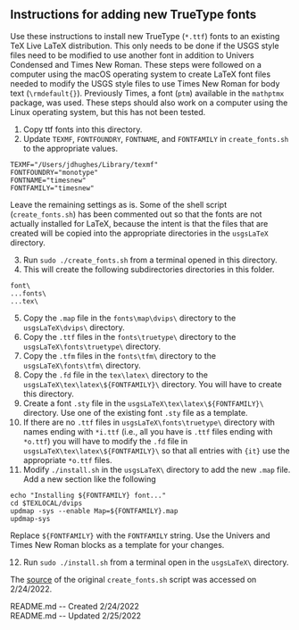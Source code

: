 ## Instructions for adding new TrueType fonts

Use these instructions to install new TrueType (`*.ttf`) fonts to an existing TeX Live LaTeX distribution. This only needs to be done if the USGS style files need to be modified to use another font in addition to Univers Condensed and Times New Roman. These steps were followed on a computer using the macOS operating system to create LaTeX font files needed to modify the USGS style files to use Times New Roman for body text (`\rmdefault{}`). Previously Times, a font (`ptm`) available in the `mathptmx` package, was used. These steps should also work on a computer using the Linux operating system, but this has not been tested. 

1. Copy ttf fonts into this directory.
2. Update `TEXMF`, `FONTFOUNDRY`, `FONTNAME`, and `FONTFAMILY` in `create_fonts.sh` to the appropriate values.

  ```
  TEXMF="/Users/jdhughes/Library/texmf"
  FONTFOUNDRY="monotype"
  FONTNAME="timesnew"
  FONTFAMILY="timesnew"
  ```

  Leave the remaining settings as is. Some of the shell script (`create_fonts.sh`) has been commented out so that the fonts are not actually installed for LaTeX, because the intent is that the files that are created will be copied into the appropriate directories in the `usgsLaTeX` directory.

3. Run `sudo ./create_fonts.sh` from a terminal opened in this directory.
4. This will create the following subdirectories directories in this folder.
  ```
  font\
  ...fonts\
  ...tex\
  ```
5. Copy the `.map` file in the `fonts\map\dvips\` directory to the `usgsLaTeX\dvips\` directory.
6. Copy the `.ttf` files in the `fonts\truetype\` directory to the `usgsLaTeX\fonts\truetype\` directory.
7. Copy the `.tfm` files in the `fonts\tfm\` directory to the `usgsLaTeX\fonts\tfm\` directory.
8. Copy the `.fd` file in the `tex\latex\` directory to the `usgsLaTeX\tex\latex\${FONTFAMILY}\` directory. You will have to create this directory.
9. Create a font `.sty` file in the `usgsLaTeX\tex\latex\${FONTFAMILY}\` directory. Use one of the existing font `.sty` file as a template.
10. If there are no `.ttf` files in `usgsLaTeX\fonts\truetype\` directory with names ending with `*i.ttf` (i.e., all you have is `.ttf` files ending with `*o.ttf`) you will have to modify the `.fd` file in `usgsLaTeX\tex\latex\${FONTFAMILY}\` so that all entries with `{it}` use the appropriate `*o.ttf` files.
11. Modify `./install.sh` in the `usgsLaTeX\` directory to add the new `.map` file. Add a new section like the following

  ```
  echo "Installing ${FONTFAMILY} font..."
  cd $TEXLOCAL/dvips
  updmap -sys --enable Map=${FONTFAMILY}.map
  updmap-sys
  ```

  Replace `${FONTFAMILY}` with the `FONTFAMILY` string. Use the Univers and Times New Roman blocks as a template for your changes.

12. Run `sudo ./install.sh` from a terminal open in the `usgsLaTeX\` directory.

The [source](https://devnotcorp.wordpress.com/2011/06/10/use-truetype-font-with-pdflatex/) of the original `create_fonts.sh` script was accessed on 2/24/2022.

README.md -- Created 2/24/2022  
README.md -- Updated 2/25/2022
